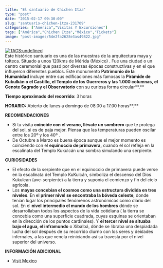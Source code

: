 ```yaml
---
title: "El santuario de Chichen Itza"
type: "post"
date: "2015-02-17 09:30:00"
slug: "santuario-chichen-itza-231709"
categories: ["América","Visitas Y Excursiones"]
tags: ["América","Chichen Itza","México","Tickets"]
image: "post-images/54e2fa2628e3as49822.jpg"
---
```


 [ ![ TAGS:undefined](post-images/54e2fa2628e3as49822.jpg "Chichen Itzà")](http://estoesquintanaroo.com/chichen-itza-presenta-nuevo-espectaculo-de-luz-y-sonido/)  
 Este histórico santuario es una de las muestras de la arquitectura maya y tolteca. Situado a unos 120kms de Mérida (México) . Fue una ciudad o un centro ceremonial que pasó por diversas épocas constructivas y en el que influyeron diferentes pueblos. Este monumento **Patrimonio de la Humanidad** incluye entre sus edificaciones más famosas la **Pirámide de Kukulkán o el Castillo, el Templo de los Guerreros y las 1.000 columnas, el Cenote Sagrado y el Observatorio** con su curiosa forma circular**.**

 **Tiempo aproximado del recorrido**: 3 horas

 **HORARIO:** Abierto de lunes a domingo de 08.00 a 17.00 horas**.**

 **RECOMENDACIONES**

- Si tu visita **coincide con el verano, llévate un sombrero** que te protega del sol, si es de paja mejor. Piensa que las temperaturas pueden oscilar entre los 20º y los 40º .
- De Octubre a Marzo es buena época aunque el mejor momento es coinciendo con el **equinoccio de primavera,** cuando el sol refleja en la escalinata del Templo Kukulcán una sombra simulando una serpiente.[](/wp-content/uploads/2015/02/54e2fa80226e6s37471.jpg)

 **CURIOSIDADES**

- El efecto de la serpiente que en el equinoccio de primavera puede verse en la escalinata del Templo KuKulcán, simboliza el descenso del Dios Kukulcan (ave-serpiente) a la tierra y suponía el comienzo y fin del ciclo agrícola.
- Los **mayas concebían el cosmos como una estructura dividida en tres niveles**. En el **primer nivel se encontraba la bóveda celeste**, donde tenían lugar los principales fenómenos astronómicos como diario del sol. En el **nivel intermedio el mundo de los hombres** dónde se desarrollaban todos los aspectos de la vida cotidiana ( la tierra se concebia como una superficie cuadrada, cuyas esquinas se orientaban en la dirección de los puntos cardinales). Y **el tercer nivel se situaba bajo el agua, el inframundo** o Xibalbá, dónde se libraba una despiadada lucha del sol después de su recorrido diurno con los seres y deidades infernales, a las que vencía reiniciando así su travesía por el nivel superior del universo.

 **INFORMACIÓN ADICIONAL**

- [Visit Mexico](http://www.visitmexico.com/es)